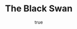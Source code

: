 ---
title: "The Black Swan"
bookCover: "/assets/book-covers/the-black-swan.jpg"
slug: "the-black-swan"
bookAuthor: "Nicholas Nassim Taleb"
rating: 10
done: false
tags: []
detailedNotes: false
amazonLink: ""
author:
  name: Rico Trebeljahr
  picture: "/assets/blog/profile.jpeg"
---